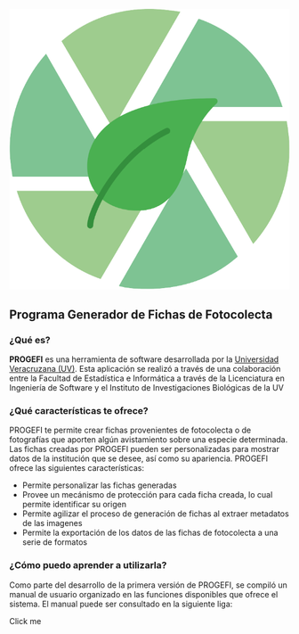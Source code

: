  ![Logo](https://github.com/Alex-Camara/PROGEFI/blob/master/build/icono.png)

<h2>Programa Generador de Fichas de Fotocolecta</h2>

<h3>¿Qué es?</h3>

**PROGEFI** es una herramienta de software desarrollada por la [Universidad Veracruzana (UV)](www.uv.mx). Esta aplicación se realizó a través de una colaboración entre la Facultad de Estadística e Informática a través de la Licenciatura en Ingeniería de Software y el Instituto de Investigaciones Biológicas de la UV

<h3>¿Qué características te ofrece?</h3>

PROGEFI te permite crear fichas provenientes de fotocolecta o de fotografías que aporten algún avistamiento sobre una especie determinada. Las fichas creadas por PROGEFI pueden ser personalizadas para mostrar datos de la institución que se desee, así como su apariencia. PROGEFI ofrece las siguientes características:

* Permite personalizar las fichas generadas
* Provee un mecánismo de protección para cada ficha creada, lo cual permite identificar su origen
* Permite agilizar el proceso de generación de fichas al extraer metadatos de las imagenes
* Permite la exportación de los datos de las fichas de fotocolecta a una serie de formatos

<h3>¿Cómo puedo aprender a utilizarla?</h3>

Como parte del desarrollo de la primera versión de PROGEFI, se compiló un manual de usuario organizado en las funciones disponibles que ofrece el sistema. 
El manual puede ser consultado en la siguiente liga:

<div class="green">Click me</div>

<style lang="css">
button {
background-color: lawngreen;
width: 300px;
pointer: cursor;
font-weigth: bold;
}
</style>





